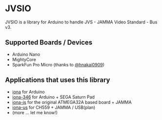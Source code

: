 # JVSIO

JVSIO is a library for Arduino to handle JVS - JAMMA Video Standard - Bus v3.

## Supported Boards / Devices
 - Arduino Nano
 - MightyCore
 - SparkFun Pro Micro (thanks to [@hnakai0909](https://github.com/hnakai0909))

## Applications that uses this library

 - [iona](https://github.com/toyoshim/iona) for Arduino
 - [iona-346](https://github.com/toyoshim/iona-346) for Arduino + SEGA Saturn Pad
 - [iona-js](https://github.com/toyoshim/iona-js) for the original ATMEGA32A based board + JAMMA
 - [iona-us](https://github.com/toyoshim/iona-us) for CH559 + JAMMA / USB(plan)
 - (more ... let me know!)
